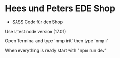 # Hees und Peters EDE Shop
* SASS Code für den Shop

Use latest node version (17.01)

Open Terminal and type 'nmp init'
then type 'nmp i'

When everything is ready start with "npm run dev"

